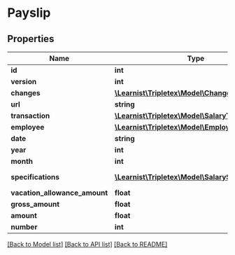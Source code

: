# Payslip

## Properties
Name | Type | Description | Notes
------------ | ------------- | ------------- | -------------
**id** | **int** |  | [optional] 
**version** | **int** |  | [optional] 
**changes** | [**\Learnist\Tripletex\Model\Change[]**](Change.md) |  | [optional] 
**url** | **string** |  | [optional] 
**transaction** | [**\Learnist\Tripletex\Model\SalaryTransaction**](SalaryTransaction.md) |  | [optional] 
**employee** | [**\Learnist\Tripletex\Model\Employee**](Employee.md) |  | 
**date** | **string** | Voucher date. | [optional] 
**year** | **int** |  | [optional] 
**month** | **int** |  | [optional] 
**specifications** | [**\Learnist\Tripletex\Model\SalarySpecification[]**](SalarySpecification.md) | Link to salary specifications. | [optional] 
**vacation_allowance_amount** | **float** |  | [optional] 
**gross_amount** | **float** |  | [optional] 
**amount** | **float** |  | [optional] 
**number** | **int** |  | [optional] 

[[Back to Model list]](../../README.md#documentation-for-models) [[Back to API list]](../../README.md#documentation-for-api-endpoints) [[Back to README]](../../README.md)


